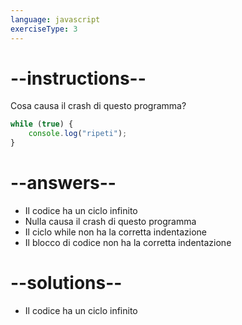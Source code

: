 ```yaml
---
language: javascript
exerciseType: 3
---
```


# --instructions--

Cosa causa il crash di questo programma?
```javascript
while (true) {
    console.log("ripeti");
}
```

# --answers--

- Il codice ha un ciclo infinito
- Nulla causa il crash di questo programma
- Il ciclo while non ha la corretta indentazione
- Il blocco di codice non ha la corretta indentazione

# --solutions--

- Il codice ha un ciclo infinito
